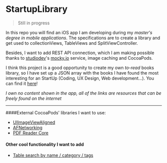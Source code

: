 
StartupLibrary
============
>Still in progress

In this repo you will find an iOS app I am developing during my *master's degree in mobile applications*.
The specifications are to create a library and get used to collectionViews, TableViews and SplitViewController.

Besides, I want to add REST API connection, which I am making possible thanks to [studiodev](https://twitter.com/studiodev)'s  [mocky.io](https://github.com/studiodev/mocky) service, image caching and CocoaPods.

I think this project is a good opportunity to create my own *to-read* books library, so I have set up a JSON array with the books I have found the most interesting for an StartUp (Coding, UX Design, Web development...). You can find it [here](http://www.mocky.io/v2/55449e989da4c2830d29b116)!

*I own no content shown in the app, all of the links are resources that can be freely found on the internet*

---
####External CocoaPods' libraries I want to use:
- [UIImageViewAligned](https://github.com/reydanro/UIImageViewAligned)
- [AFNetworking](https://github.com/AFNetworking/AFNetworking)
- [PDF Reader Core](https://github.com/vfr/Reader)

#### Other cool functionality I want to add
- [Table search by name / category / tags](http://www.raywenderlich.com/16873/how-to-add-search-into-a-table-view)
